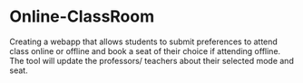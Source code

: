 # Online-ClassRoom
Creating a webapp that allows students to submit preferences to attend class online or offline and book a seat of their choice if attending offline. The tool will update the professors/ teachers about their selected mode and seat.
